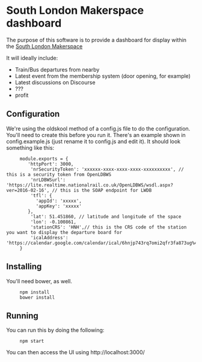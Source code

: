 # South London Makerspace dashboard
The purpose of this software is to provide a dashboard for display within the [South London Makerspace](http://southlondonmakerspace.org)

It will ideally include:
 * Train/Bus departures from nearby
 * Latest event from the membership system (door opening, for example)
 * Latest discussions on Discourse
 * ???
 * profit

## Configuration
We're using the oldskool method of a config.js file to do the configuration. You'll need to create this before you run it. There's an example shown in config.example.js (just rename it to config.js and edit it).  It should look something like this:


         module.exports = {
            'httpPort': 3000,
             'nrSecurityToken': 'xxxxxx-xxxx-xxxx-xxxx-xxxxxxxxxx', // this is a security token from OpenLDBWS
             'nrLDBWSurl': 'https://lite.realtime.nationalrail.co.uk/OpenLDBWS/wsdl.aspx?ver=2016-02-16', // this is the SOAP endpoint for LWDB
             'tfl': {
               'appId': 'xxxxx',
               'appKey': 'xxxxx'
            },
             'lat': 51.451860, // latitude and longitude of the space
             'lon': -0.100861,
             'stationCRS': 'HNH',// this is the CRS code of the station you want to display the departure board for
             'icalAddress': 'https://calendar.google.com/calendar/ical/6hnjp743rq7omi2qfr3fa873ug%40group.calendar.google.com/public/basic.ics'
         }

## Installing
You'll need bower, as well.

         npm install
         bower install
## Running
You can run this by doing the following:

         npm start

You can then access the UI using http://localhost:3000/  
